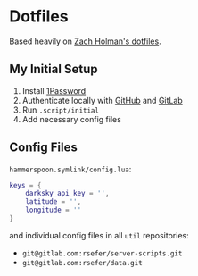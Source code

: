 # Dotfiles

Based heavily on [Zach Holman's dotfiles](https://github.com/holman/dotfiles).

## My Initial Setup

1. Install [1Password](https://1password.com/downloads/)
2. Authenticate locally with [GitHub](https://help.github.com/articles/connecting-to-github-with-ssh/) and [GitLab](https://docs.gitlab.com/ce/ssh/README.html)
3. Run `.script/initial`
4. Add necessary config files

## Config Files

`hammerspoon.symlink/config.lua`:
```lua
keys = {
	darksky_api_key = '',
	latitude = '',
	longitude = ''
}
```

and individual config files in all `util` repositories:
- `git@gitlab.com:rsefer/server-scripts.git`
- `git@gitlab.com:rsefer/data.git`
